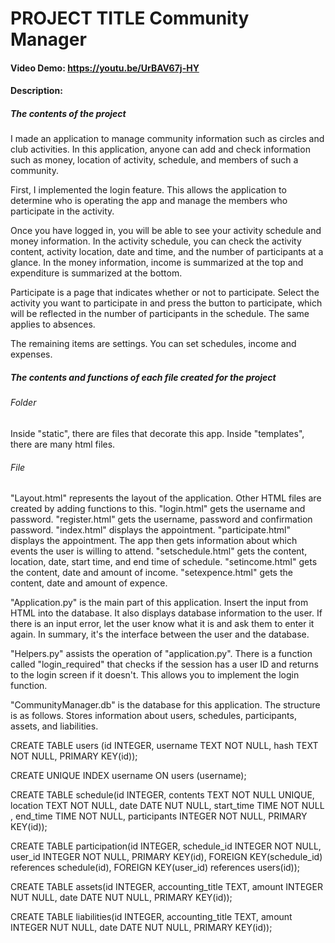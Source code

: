 # PROJECT TITLE Community Manager
#### Video Demo:  https://youtu.be/UrBAV67j-HY
#### Description:

##### The contents of the project
I made an application to manage community information such as circles and club activities.
In this application, anyone can add and check information such as money, location of activity, schedule, and members of such a community.

First, I implemented the login feature.
This allows the application to determine who is operating the app and manage the members who participate in the activity.

Once you have logged in, you will be able to see your activity schedule and money information.
In the activity schedule, you can check the activity content, activity location, date and time, and the number of participants at a glance.
In the money information, income is summarized at the top and expenditure is summarized at the bottom.

Participate is a page that indicates whether or not to participate.
Select the activity you want to participate in and press the button to participate, which will be reflected in the number of participants in the schedule.
The same applies to absences.

The remaining items are settings. You can set schedules, income and expenses.


##### The contents and functions of each file created for the project

###### Folder
Inside "static", there are files that decorate this app.
Inside "templates", there are many html files.

###### File
"Layout.html" represents the layout of the application. Other HTML files are created by adding functions to this.
"login.html" gets the username and password.
"register.html" gets the username, password and confirmation password.
"index.html" displays the appointment.
"participate.html" displays the appointment. The app then gets information about which events the user is willing to attend.
"setschedule.html" gets the content, location, date, start time, and end time of schedule.
"setincome.html" gets the content, date and amount of income.
"setexpence.html" gets the content, date and amount of expence.

"Application.py" is the main part of this application.
Insert the input from HTML into the database.
It also displays database information to the user.
If there is an input error, let the user know what it is and ask them to enter it again.
In summary, it's the interface between the user and the database.

"Helpers.py" assists the operation of "application.py".
There is a function called "login_required" that checks if the session has a user ID and returns to the login screen if it doesn't.
This allows you to implement the login function.

"CommunityManager.db" is the database for this application.
The structure is as follows. Stores information about users, schedules, participants, assets, and liabilities.

CREATE TABLE users (id INTEGER, username TEXT NOT NULL, hash TEXT NOT NULL, PRIMARY KEY(id));

CREATE UNIQUE INDEX username ON users (username);

CREATE TABLE schedule(id INTEGER, contents TEXT NOT NULL UNIQUE, location TEXT NOT NULL, date DATE NUT NULL, 
start_time TIME NOT NULL , end_time TIME NOT NULL, participants INTEGER NOT NULL, PRIMARY KEY(id));

CREATE TABLE participation(id INTEGER, schedule_id INTEGER NOT NULL, user_id INTEGER NOT NULL, PRIMARY KEY(id), 
FOREIGN KEY(schedule_id) references schedule(id), FOREIGN KEY(user_id) references users(id));

CREATE TABLE assets(id INTEGER, accounting_title TEXT, amount INTEGER NUT NULL, date DATE NUT NULL, PRIMARY KEY(id));

CREATE TABLE liabilities(id INTEGER, accounting_title TEXT, amount INTEGER NUT NULL, date DATE NUT NULL, PRIMARY KEY(id));
